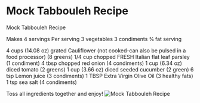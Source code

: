 # Mock Tabbouleh Recipe

Mock Tabbouleh Recipe

Makes 4 servings
Per serving
3 vegetables
3 condiments
¾ fat serving

4 cups (14.08 oz) grated Cauliflower (not cooked-can also be pulsed in a food processor) (8 greens)
1/4 cup chopped FRESH Italian flat leaf parsley (1 condiment)
4 tbsp chopped red onion (4 condiments)
1 cup (6.34 oz) diced tomato (2 greens)
1 cup (3.66 oz) diced seeded cucumber (2 green)
6 tsp Lemon juice (3 condiments)
1 TBSP Extra Virgin Olive Oil (3 healthy fats)
1 tsp sea salt (4 condiments)

Toss all ingredients together and enjoy!
![Mock Tabbouleh Recipe](./Mock%20Tabbouleh%20Recipe.png)

